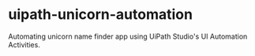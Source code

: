 # uipath-unicorn-automation
Automating unicorn name finder app using UiPath Studio's UI Automation Activities.
